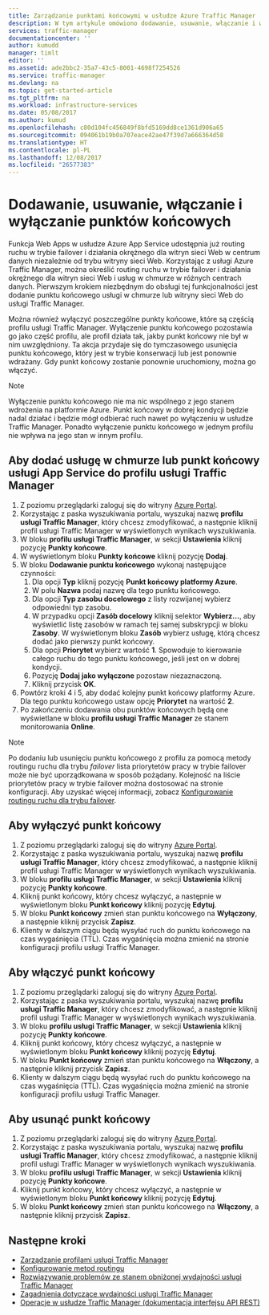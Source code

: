 ```yaml
---
title: Zarządzanie punktami końcowymi w usłudze Azure Traffic Manager | Microsoft Docs
description: W tym artykule omówiono dodawanie, usuwanie, włączanie i wyłączanie punktów końcowych w usłudze Azure Traffic Manager.
services: traffic-manager
documentationcenter: ''
author: kumudd
manager: timlt
editor: ''
ms.assetid: ade2bbc2-35a7-43c5-8001-4698f7254526
ms.service: traffic-manager
ms.devlang: na
ms.topic: get-started-article
ms.tgt_pltfrm: na
ms.workload: infrastructure-services
ms.date: 05/08/2017
ms.author: kumud
ms.openlocfilehash: c80d104fc456849f8bfd5169dd8ce1361d906a65
ms.sourcegitcommit: 094061b19b0a707eace42ae47f39d7a666364d58
ms.translationtype: HT
ms.contentlocale: pl-PL
ms.lasthandoff: 12/08/2017
ms.locfileid: "26577383"
---
```

# <a name="add-disable-enable-or-delete-endpoints"></a>Dodawanie, usuwanie, włączanie i wyłączanie punktów końcowych

Funkcja Web Apps w usłudze Azure App Service udostępnia już routing ruchu w trybie failover i działania okrężnego dla witryn sieci Web w centrum danych niezależnie od trybu witryny sieci Web. Korzystając z usługi Azure Traffic Manager, można określić routing ruchu w trybie failover i działania okrężnego dla witryn sieci Web i usług w chmurze w różnych centrach danych. Pierwszym krokiem niezbędnym do obsługi tej funkcjonalności jest dodanie punktu końcowego usługi w chmurze lub witryny sieci Web do usługi Traffic Manager.

Można również wyłączyć poszczególne punkty końcowe, które są częścią profilu usługi Traffic Manager. Wyłączenie punktu końcowego pozostawia go jako część profilu, ale profil działa tak, jakby punkt końcowy nie był w nim uwzględniony. Ta akcja przydaje się do tymczasowego usunięcia punktu końcowego, który jest w trybie konserwacji lub jest ponownie wdrażany. Gdy punkt końcowy zostanie ponownie uruchomiony, można go włączyć.

> [!NOTE]
> Wyłączenie punktu końcowego nie ma nic wspólnego z jego stanem wdrożenia na platformie Azure. Punkt końcowy w dobrej kondycji będzie nadal działać i będzie mógł odbierać ruch nawet po wyłączeniu w usłudze Traffic Manager. Ponadto wyłączenie punktu końcowego w jednym profilu nie wpływa na jego stan w innym profilu.

## <a name="to-add-a-cloud-service-or-an-app-service-endpoint-to-a-traffic-manager-profile"></a>Aby dodać usługę w chmurze lub punkt końcowy usługi App Service do profilu usługi Traffic Manager

1. Z poziomu przeglądarki zaloguj się do witryny [Azure Portal](http://portal.azure.com).
2. Korzystając z paska wyszukiwania portalu, wyszukaj nazwę **profilu usługi Traffic Manager**, który chcesz zmodyfikować, a następnie kliknij profil usługi Traffic Manager w wyświetlonych wynikach wyszukiwania.
3. W bloku **profilu usługi Traffic Manager**, w sekcji **Ustawienia** kliknij pozycję **Punkty końcowe**.
4. W wyświetlonym bloku **Punkty końcowe** kliknij pozycję **Dodaj**.
5. W bloku **Dodawanie punktu końcowego** wykonaj następujące czynności:
    1. Dla opcji **Typ** kliknij pozycję **Punkt końcowy platformy Azure**.
    2. W polu **Nazwa** podaj nazwę dla tego punktu końcowego.
    3. Dla opcji **Typ zasobu docelowego** z listy rozwijanej wybierz odpowiedni typ zasobu.
    4. W przypadku opcji **Zasób docelowy** kliknij selektor **Wybierz...**, aby wyświetlić listę zasobów w ramach tej samej subskrypcji w bloku **Zasoby**. W wyświetlonym bloku **Zasób** wybierz usługę, którą chcesz dodać jako pierwszy punkt końcowy.
    5. Dla opcji **Priorytet** wybierz wartość **1**. Spowoduje to kierowanie całego ruchu do tego punktu końcowego, jeśli jest on w dobrej kondycji.
    6. Pozycję **Dodaj jako wyłączone** pozostaw niezaznaczoną.
    7. Kliknij przycisk **OK**.
6.  Powtórz kroki 4 i 5, aby dodać kolejny punkt końcowy platformy Azure. Dla tego punktu końcowego ustaw opcję **Priorytet** na wartość **2**.
7.  Po zakończeniu dodawania obu punktów końcowych będą one wyświetlane w bloku **profilu usługi Traffic Manager** ze stanem monitorowania **Online**.

> [!NOTE]
> Po dodaniu lub usunięciu punktu końcowego z profilu za pomocą metody routingu ruchu dla trybu *failover* lista priorytetów pracy w trybie failover może nie być uporządkowana w sposób pożądany. Kolejność na liście priorytetów pracy w trybie failover można dostosować na stronie konfiguracji. Aby uzyskać więcej informacji, zobacz [Konfigurowanie routingu ruchu dla trybu failover](traffic-manager-configure-failover-routing-method.md).

## <a name="to-disable-an-endpoint"></a>Aby wyłączyć punkt końcowy

1. Z poziomu przeglądarki zaloguj się do witryny [Azure Portal](http://portal.azure.com).
2. Korzystając z paska wyszukiwania portalu, wyszukaj nazwę **profilu usługi Traffic Manager**, który chcesz zmodyfikować, a następnie kliknij profil usługi Traffic Manager w wyświetlonych wynikach wyszukiwania.
3. W bloku **profilu usługi Traffic Manager**, w sekcji **Ustawienia** kliknij pozycję **Punkty końcowe**. 
4. Kliknij punkt końcowy, który chcesz wyłączyć, a następnie w wyświetlonym bloku **Punkt końcowy** kliknij pozycję **Edytuj**.
5. W bloku **Punkt końcowy** zmień stan punktu końcowego na **Wyłączony**, a następnie kliknij przycisk **Zapisz**.
6. Klienty w dalszym ciągu będą wysyłać ruch do punktu końcowego na czas wygaśnięcia (TTL). Czas wygaśnięcia można zmienić na stronie konfiguracji profilu usługi Traffic Manager.

## <a name="to-enable-an-endpoint"></a>Aby włączyć punkt końcowy

1. Z poziomu przeglądarki zaloguj się do witryny [Azure Portal](http://portal.azure.com).
2. Korzystając z paska wyszukiwania portalu, wyszukaj nazwę **profilu usługi Traffic Manager**, który chcesz zmodyfikować, a następnie kliknij profil usługi Traffic Manager w wyświetlonych wynikach wyszukiwania.
3. W bloku **profilu usługi Traffic Manager**, w sekcji **Ustawienia** kliknij pozycję **Punkty końcowe**. 
4. Kliknij punkt końcowy, który chcesz wyłączyć, a następnie w wyświetlonym bloku **Punkt końcowy** kliknij pozycję **Edytuj**.
5. W bloku **Punkt końcowy** zmień stan punktu końcowego na **Włączony**, a następnie kliknij przycisk **Zapisz**.
6. Klienty w dalszym ciągu będą wysyłać ruch do punktu końcowego na czas wygaśnięcia (TTL). Czas wygaśnięcia można zmienić na stronie konfiguracji profilu usługi Traffic Manager.

## <a name="to-delete-an-endpoint"></a>Aby usunąć punkt końcowy

1. Z poziomu przeglądarki zaloguj się do witryny [Azure Portal](http://portal.azure.com).
2. Korzystając z paska wyszukiwania portalu, wyszukaj nazwę **profilu usługi Traffic Manager**, który chcesz zmodyfikować, a następnie kliknij profil usługi Traffic Manager w wyświetlonych wynikach wyszukiwania.
3. W bloku **profilu usługi Traffic Manager**, w sekcji **Ustawienia** kliknij pozycję **Punkty końcowe**. 
4. Kliknij punkt końcowy, który chcesz wyłączyć, a następnie w wyświetlonym bloku **Punkt końcowy** kliknij pozycję **Edytuj**.
5. W bloku **Punkt końcowy** zmień stan punktu końcowego na **Włączony**, a następnie kliknij przycisk **Zapisz**.


## <a name="next-steps"></a>Następne kroki

* [Zarządzanie profilami usługi Traffic Manager](traffic-manager-manage-profiles.md)
* [Konfigurowanie metod routingu](traffic-manager-configure-routing-method.md)
* [Rozwiązywanie problemów ze stanem obniżonej wydajności usługi Traffic Manager](traffic-manager-troubleshooting-degraded.md)
* [Zagadnienia dotyczące wydajności usługi Traffic Manager](traffic-manager-performance-considerations.md)
* [Operacje w usłudze Traffic Manager (dokumentacja interfejsu API REST)](http://go.microsoft.com/fwlink/p/?LinkID=313584)

